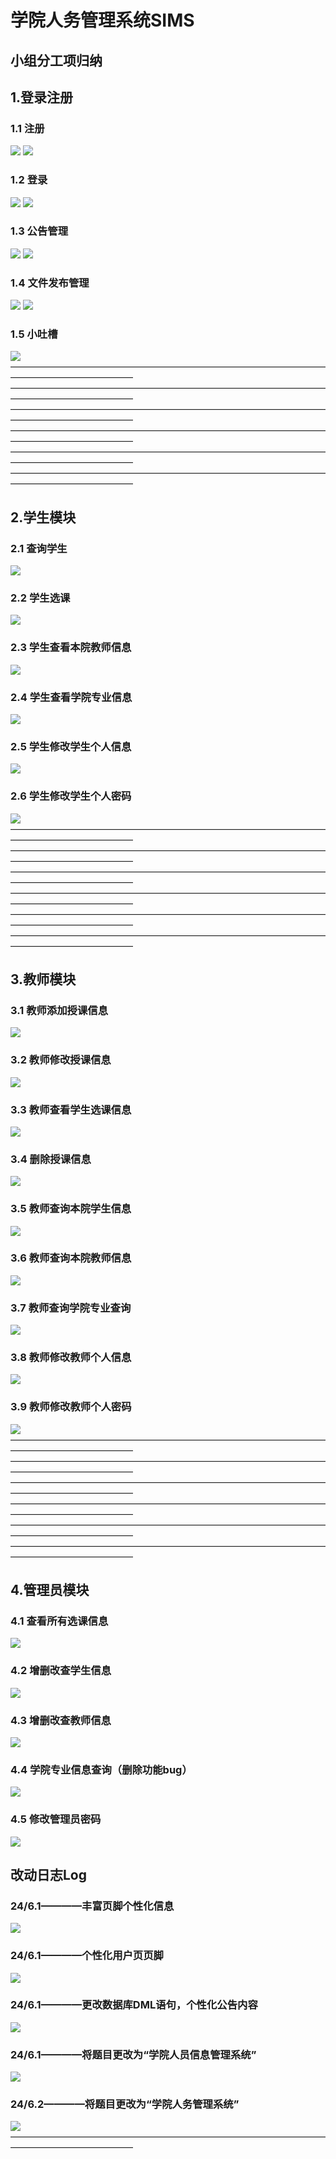 # 学院人务管理系统SIMS

## 小组分工项归纳
>>>>>>>>>>>>>>>>>>>>>>>>>>>>>>>>>>>>>>>>>>>>>>>>>>
##  1.登录注册
### 1.1 注册
![](README_files/23.jpg)
![](README_files/24.jpg)
### 1.2 登录
![](README_files/25.jpg)
![](README_files/26.jpg)
### 1.3 公告管理
![](README_files/46.jpg)
![](README_files/47.jpg)
### 1.4 文件发布管理
![](README_files/48.jpg)
![](README_files/49.jpg)
### 1.5 小吐槽
![](README_files/51.jpg)
——————————————————————————————————————————————————
——————————————————————————————————————————————————
——————————————————————————————————————————————————
——————————————————————————————————————————————————
——————————————————————————————————————————————————
——————————————————————————————————————————————————
##  2.学生模块
### 2.1 查询学生
![](README_files/27.jpg)
### 2.2 学生选课
![](README_files/28.jpg)
### 2.3 学生查看本院教师信息
![](README_files/29.jpg)
### 2.4 学生查看学院专业信息
![](README_files/31.jpg)
### 2.5 学生修改学生个人信息
![](README_files/32.jpg)
### 2.6 学生修改学生个人密码
![](README_files/33.jpg)
——————————————————————————————————————————————————
——————————————————————————————————————————————————
——————————————————————————————————————————————————
——————————————————————————————————————————————————
——————————————————————————————————————————————————
——————————————————————————————————————————————————
##  3.教师模块
### 3.1 教师添加授课信息
![](README_files/34.jpg)
### 3.2 教师修改授课信息
![](README_files/35.jpg)
### 3.3 教师查看学生选课信息
![](README_files/36.jpg)
### 3.4 删除授课信息
![](README_files/37.jpg)
### 3.5 教师查询本院学生信息
![](README_files/38.jpg)
### 3.6 教师查询本院教师信息
![](README_files/39.jpg)
### 3.7 教师查询学院专业查询
![](README_files/40.jpg)
### 3.8 教师修改教师个人信息
![](README_files/41.jpg)
### 3.9 教师修改教师个人密码
![](README_files/42.jpg)
——————————————————————————————————————————————————
——————————————————————————————————————————————————
——————————————————————————————————————————————————
——————————————————————————————————————————————————
——————————————————————————————————————————————————
——————————————————————————————————————————————————
##  4.管理员模块
### 4.1 查看所有选课信息
![](README_files/43.jpg)
### 4.2 增删改查学生信息
![](README_files/45.jpg)
### 4.3 增删改查教师信息
![](README_files/30.jpg)
### 4.4 学院专业信息查询（删除功能bug）
![](README_files/44.jpg)
### 4.5 修改管理员密码
![](README_files/50.jpg)
>>>>>>>>>>>>>>>>>>>>>>>>>>>>>>>>>>>>>>>>>>>>>>>>>>>
## 改动日志Log
### 24/6.1————丰富页脚个性化信息
![](README_files/4.jpg)
### 24/6.1————个性化用户页页脚
![](README_files/1.png)
### 24/6.1————更改数据库DML语句，个性化公告内容
![](README_files/2.png)
### 24/6.1————将题目更改为“学院人员信息管理系统”
![](README_files/3.png)
### 24/6.2————将题目更改为“学院人务管理系统”
![](README_files/1.jpg)
——————————————————————————————————————————————————














<!-- ## 小组分工项归纳（）
### 目录：
### 1.管理员模块
#### 1.1 登录页面
#### 1.2 功能
#### 1.3 数据库
#### 1.4 相关代码
——————————————————————————————————————————————————
### 2.老师模块
#### 2.1 登录页面
#### 2.2 功能
#### 2.3 数据库
#### 2.4 相关代码
——————————————————————————————————————————————————
### 3.学生模块
#### 3.1 登录页面
#### 3.2 功能
#### 3.3 数据库
#### 3.4 相关代码
——————————————————————————————————————————————————
### 4.后端逻辑
#### src代码 部分1
#### src代码 部分2
——————————————————————————————————————————————————
### 5.前端页面
#### 前端代码部分
——————————————————————————————————————————————————
### 6.数据库部分
#### 6.1 mysql语句的编写
#### 6.2 数据库的连接
——————————————————————————————————————————————————
### 7.登录注册界面模块
#### 7.1 登录界面
#### 7.2 注册界面
#### 7.3 找回密码
——————————————————————————————————————————————————
### 8.文件上传？？？？
——————————————————————————————————————————————————
### 详细介绍：
### 1.管理员模块
#### 1.1 登录页面
![登录页面](README_files/2.jpg)
#### 1.2 功能
![功能](README_files/3.jpg)
#### 1.3 数据库
![数据库](README_files/5.jpg)
#### 1.4 相关代码
![相关代码](README_files/14.jpg)
——————————————————————————————————————————————————
### 2.老师模块
#### 2.1 登录页面
![登录页面](README_files/8.jpg)
#### 2.2 功能
![功能](README_files/10.jpg)
#### 2.3 数据库
![数据库](README_files/7.jpg)
#### 2.4 相关代码
![相关代码](README_files/15.jpg)
——————————————————————————————————————————————————
### 3.学生模块
#### 3.1 登录页面
![登录页面](README_files/12.jpg)
#### 3.2 功能
![功能](README_files/13.jpg)
#### 3.3 数据库
![数据库](README_files/11.jpg)
#### 3.4 相关代码
![相关代码](README_files/16.jpg)
——————————————————————————————————————————————————
### 4.后端逻辑
#### src代码 部分1
![src代码 部分1](README_files/17.jpg)
#### src代码 部分2
![src代码 部分2](README_files/18.jpg)
——————————————————————————————————————————————————
### 5.前端页面
#### 前端代码部分
![前端代码部分](README_files/19.jpg)
——————————————————————————————————————————————————
### 6.数据库部分
#### 6.1 mysql语句的编写
![mysql语句的编写](README_files/21.jpg)
#### 6.2 数据库的连接
![数据库的连接](README_files/22.jpg)
——————————————————————————————————————————————————
### 7.登录注册界面模块
#### 7.1 登录界面
![登录界面](README_files/6.jpg)
#### 7.2 注册界面
![注册界面](README_files/9.jpg)
#### 7.3 找回密码
![找回密码](README_files/20.jpg)
——————————————————————————————————————————————————
### 8.文件上传？？？？
——————————————————————————————————————————————————
tips：如果出现“成功除了努力之外没有其他诀窍”，可能是没有相应的权限访问该界面
 -->